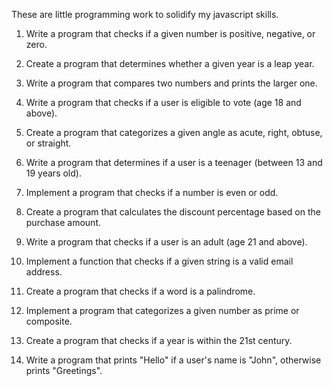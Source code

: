 These are little programming work to solidify my javascript skills.


1. Write a program that checks if a given number is positive, negative, or zero.

2. Create a program that determines whether a given year is a leap year.

3. Write a program that compares two numbers and prints the larger one.

4. Write a program  that checks if a user is eligible to vote (age 18 and above).

5. Create a program that categorizes a given angle as acute, right, obtuse, or straight.

6. Write a program that determines if a user is a teenager (between 13 and 19 years old).

7. Implement a program that checks if a number is even or odd.

8. Create a program that calculates the discount percentage based on the purchase amount.

9. Write a program that checks if a user is an adult (age 21 and above).

10. Implement a function that checks if a given string is a valid email address.

11. Create a program that checks if a word is a palindrome.

12. Implement a program that categorizes a given number as prime or composite.

13. Create a program that checks if a year is within the 21st century.

14. Write a program that prints "Hello" if a user's name is "John", otherwise prints "Greetings".
